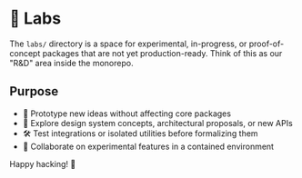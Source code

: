 # 🧪 Labs

The `labs/` directory is a space for experimental, in-progress, or
proof-of-concept packages that are not yet production-ready. Think of this as
our "R&D" area inside the monorepo.

## Purpose

- 🚧 Prototype new ideas without affecting core packages
- 🧬 Explore design system concepts, architectural proposals, or new APIs
- 🛠 Test integrations or isolated utilities before formalizing them
- 🔬 Collaborate on experimental features in a contained environment

Happy hacking! 🚀
